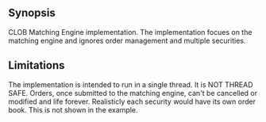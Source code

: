 ## Synopsis

CLOB Matching Engine implementation. The implementation focues on the matching engine and ignores order management and multiple securities.

## Limitations

The implementation is intended to run in a single thread. It is NOT THREAD SAFE.
Orders, once submitted to the matching engine, can't be cancelled or modified and life forever.
Realisticly each security would have its own order book. This is not shown in the example.

